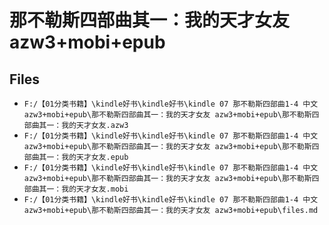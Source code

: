 # 那不勒斯四部曲其一：我的天才女友 azw3+mobi+epub

## Files

- `F:/【01分类书籍】\kindle好书\kindle好书\kindle 07 那不勒斯四部曲1-4 中文 azw3+mobi+epub\那不勒斯四部曲其一：我的天才女友 azw3+mobi+epub\那不勒斯四部曲其一：我的天才女友.azw3`
- `F:/【01分类书籍】\kindle好书\kindle好书\kindle 07 那不勒斯四部曲1-4 中文 azw3+mobi+epub\那不勒斯四部曲其一：我的天才女友 azw3+mobi+epub\那不勒斯四部曲其一：我的天才女友.epub`
- `F:/【01分类书籍】\kindle好书\kindle好书\kindle 07 那不勒斯四部曲1-4 中文 azw3+mobi+epub\那不勒斯四部曲其一：我的天才女友 azw3+mobi+epub\那不勒斯四部曲其一：我的天才女友.mobi`
- `F:/【01分类书籍】\kindle好书\kindle好书\kindle 07 那不勒斯四部曲1-4 中文 azw3+mobi+epub\那不勒斯四部曲其一：我的天才女友 azw3+mobi+epub\files.md`
